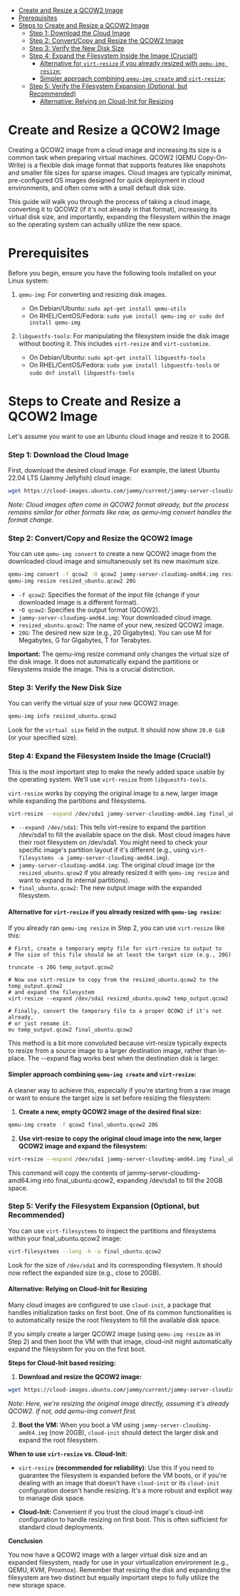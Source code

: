 - [Create and Resize a QCOW2 Image](#create-and-resize-a-qcow2-image)
- [Prerequisites](#prerequisites)
- [Steps to Create and Resize a QCOW2 Image](#steps-to-create-and-resize-a-qcow2-image)
    - [Step 1: Download the Cloud Image](#step-1-download-the-cloud-image)
    - [Step 2: Convert/Copy and Resize the QCOW2 Image](#step-2-convertcopy-and-resize-the-qcow2-image)
    - [Step 3: Verify the New Disk Size](#step-3-verify-the-new-disk-size)
    - [Step 4: Expand the Filesystem Inside the Image (Crucial!)](#step-4-expand-the-filesystem-inside-the-image-crucial)
      - [Alternative for `virt-resize` if you already resized with `qemu-img resize`:](#alternative-for-virt-resize-if-you-already-resized-with-qemu-img-resize)
      - [Simpler approach combining `qemu-img create` and `virt-resize`:](#simpler-approach-combining-qemu-img-create-and-virt-resize)
    - [Step 5: Verify the Filesystem Expansion (Optional, but Recommended)](#step-5-verify-the-filesystem-expansion-optional-but-recommended)
      - [Alternative: Relying on Cloud-Init for Resizing](#alternative-relying-on-cloud-init-for-resizing)

# Create and Resize a QCOW2 Image
Creating a QCOW2 image from a cloud image and increasing its size is a common task when preparing virtual machines. QCOW2 (QEMU Copy-On-Write) is a flexible disk image format that supports features like snapshots and smaller file sizes for sparse images. Cloud images are typically minimal, pre-configured OS images designed for quick deployment in cloud environments, and often come with a small default disk size.

This guide will walk you through the process of taking a cloud image, converting it to QCOW2 (if it's not already in that format), increasing its virtual disk size, and importantly, expanding the filesystem within the image so the operating system can actually utilize the new space.

# Prerequisites
Before you begin, ensure you have the following tools installed on your Linux system:
1. `qemu-img`: For converting and resizing disk images.
    - On Debian/Ubuntu: `sudo apt-get install qemu-utils`
    - On RHEL/CentOS/Fedora: `sudo yum install qemu-img or sudo dnf install qemu-img`

2. `libguestfs-tools`: For manipulating the filesystem inside the disk image without booting it. This includes `virt-resize` and `virt-customize`.
    - On Debian/Ubuntu: `sudo apt-get install libguestfs-tools`
    - On RHEL/CentOS/Fedora: `sudo yum install libguestfs-tools` or `sudo dnf install libguestfs-tools`

# Steps to Create and Resize a QCOW2 Image
Let's assume you want to use an Ubuntu cloud image and resize it to 20GB.

### Step 1: Download the Cloud Image

First, download the desired cloud image. For example, the latest Ubuntu 22.04 LTS (Jammy Jellyfish) cloud image:

```bash
wget https://cloud-images.ubuntu.com/jammy/current/jammy-server-cloudimg-amd64.img 
```
*Note: Cloud images often come in QCOW2 format already, but the process remains similar for other formats like raw, as qemu-img convert handles the format change.*

### Step 2: Convert/Copy and Resize the QCOW2 Image

You can use `qemu-img convert` to create a new QCOW2 image from the downloaded cloud image and simultaneously set its new maximum size.

```bash
qemu-img convert -f qcow2 -O qcow2 jammy-server-cloudimg-amd64.img resized_ubuntu.qcow2
qemu-img resize resized_ubuntu.qcow2 20G 
```
* `-f qcow2`: Specifies the format of the input file (change if your downloaded image is a different format).
* -`O qcow2`: Specifies the output format (QCOW2).
* `jammy-server-cloudimg-amd64.img`: Your downloaded cloud image.
* `resized_ubuntu.qcow2`: The name of your new, resized QCOW2 image.
* `20G`: The desired new size (e.g., 20 Gigabytes). You can use M for Megabytes, G for Gigabytes, T for Terabytes.

**Important:** The qemu-img resize command only changes the virtual size of the disk image. It does not automatically expand the partitions or filesystems inside the image. This is a crucial distinction.

### Step 3: Verify the New Disk Size
You can verify the virtual size of your new QCOW2 image:

```bash
qemu-img info resized_ubuntu.qcow2 
```

Look for the `virtual size` field in the output. It should now show `20.0 GiB` (or your specified size).

### Step 4: Expand the Filesystem Inside the Image (Crucial!)

This is the most important step to make the newly added space usable by the operating system. We'll use `virt-resize` from `libguestfs-tools`.

`virt-resize` works by copying the original image to a new, larger image while expanding the partitions and filesystems.

```bash
virt-resize --expand /dev/sda1 jammy-server-cloudimg-amd64.img final_ubuntu.qcow2 
```

* `--expand /dev/sda1`: This tells virt-resize to expand the partition /dev/sda1 to fill the available space on the disk. Most cloud images have their root filesystem on /dev/sda1. You might need to check your specific image's partition layout if it's different (e.g., using `virt-filesystems -a jammy-server-cloudimg-amd64.img`).
* `jammy-server-cloudimg-amd64.img`: The original cloud image (or the `resized_ubuntu.qcow2` if you already resized it with `qemu-img resize` and want to expand its internal partitions).
* `final_ubuntu.qcow2`: The new output image with the expanded filesystem.


#### Alternative for `virt-resize` if you already resized with `qemu-img resize`:

If you already ran `qemu-img resize` in Step 2, you can use `virt-resize` like this:

```
# First, create a temporary empty file for virt-resize to output to 
# The size of this file should be at least the target size (e.g., 20G) 

truncate -s 20G temp_output.qcow2

# Now use virt-resize to copy from the resized_ubuntu.qcow2 to the temp_output.qcow2 
# and expand the filesystem
virt-resize --expand /dev/sda1 resized_ubuntu.qcow2 temp_output.qcow2

# Finally, convert the temporary file to a proper QCOW2 if it's not already,
# or just rename it.
mv temp_output.qcow2 final_ubuntu.qcow2 
```

This method is a bit more convoluted because virt-resize typically expects to resize from a source image to a larger destination image, rather than in-place. The --expand flag works best when the destination disk is larger.

#### Simpler approach combining `qemu-img create` and `virt-resize`:

A cleaner way to achieve this, especially if you're starting from a raw image or want to ensure the target size is set before resizing the filesystem:

1. **Create a new, empty QCOW2 image of the desired final size:**
```bash
qemu-img create -f qcow2 final_ubuntu.qcow2 20G 
```

2. **Use virt-resize to copy the original cloud image into the new, larger QCOW2 image and expand the filesystem:**
```bash
virt-resize --expand /dev/sda1 jammy-server-cloudimg-amd64.img final_ubuntu.qcow2 
```

This command will copy the contents of jammy-server-cloudimg-amd64.img into final_ubuntu.qcow2, expanding /dev/sda1 to fill the 20GB space.

### Step 5: Verify the Filesystem Expansion (Optional, but Recommended)

You can use `virt-filesystems` to inspect the partitions and filesystems within your final_ubuntu.qcow2 image:

```bash
virt-filesystems --long -h -a final_ubuntu.qcow2 
```

Look for the size of `/dev/sda1` and its corresponding filesystem. It should now reflect the expanded size (e.g., close to 20GB).

#### Alternative: Relying on Cloud-Init for Resizing

Many cloud images are configured to use `cloud-init`, a package that handles initialization tasks on first boot. One of its common functionalities is to automatically resize the root filesystem to fill the available disk space.

If you simply create a larger QCOW2 image (using `qemu-img resize` as in Step 2) and then boot the VM with that image, cloud-init might automatically expand the filesystem for you on the first boot.

**Steps for Cloud-Init based resizing:**

1. **Download and resize the QCOW2 image:**

```bash
wget https://cloud-images.ubuntu.com/jammy/current/jammy-server-cloudimg-amd64.img qemu-img resize jammy-server-cloudimg-amd64.img 20G 
```
*Note: Here, we're resizing the original image directly, assuming it's already QCOW2. If not, add qemu-img convert first.*

2. **Boot the VM:** When you boot a VM using `jammy-server-cloudimg-amd64.img` (now 20GB), `cloud-init` should detect the larger disk and expand the root filesystem.

**When to use `virt-resize` vs. Cloud-Init:**

* `virt-resize` **(recommended for reliability)**: Use this if you need to guarantee the filesystem is expanded before the VM boots, or if you're dealing with an image that doesn't have `cloud-init` or its `cloud-init` configuration doesn't handle resizing. It's a more robust and explicit way to manage disk space.

* **Cloud-Init:** Convenient if you trust the cloud image's cloud-init configuration to handle resizing on first boot. This is often sufficient for standard cloud deployments.

**Conclusion**

You now have a QCOW2 image with a larger virtual disk size and an expanded filesystem, ready for use in your virtualization environment (e.g., QEMU, KVM, Proxmox). Remember that resizing the disk and expanding the filesystem are two distinct but equally important steps to fully utilize the new storage space.